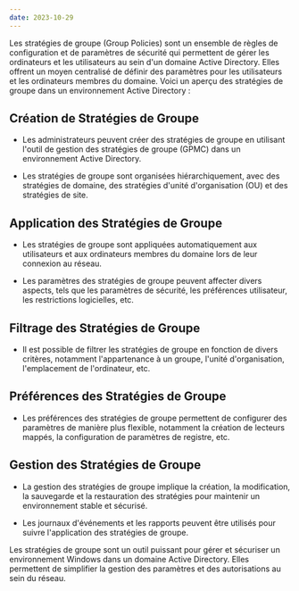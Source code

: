 ```yaml
---
date: 2023-10-29
---
```


Les stratégies de groupe (Group Policies) sont un ensemble de règles de configuration et de paramètres de sécurité qui permettent de gérer les ordinateurs et les utilisateurs au sein d'un domaine Active Directory. Elles offrent un moyen centralisé de définir des paramètres pour les utilisateurs et les ordinateurs membres du domaine. Voici un aperçu des stratégies de groupe dans un environnement Active Directory :

## Création de Stratégies de Groupe

- Les administrateurs peuvent créer des stratégies de groupe en utilisant l'outil de gestion des stratégies de groupe (GPMC) dans un environnement Active Directory.

- Les stratégies de groupe sont organisées hiérarchiquement, avec des stratégies de domaine, des stratégies d'unité d'organisation (OU) et des stratégies de site.

## Application des Stratégies de Groupe

- Les stratégies de groupe sont appliquées automatiquement aux utilisateurs et aux ordinateurs membres du domaine lors de leur connexion au réseau.

- Les paramètres des stratégies de groupe peuvent affecter divers aspects, tels que les paramètres de sécurité, les préférences utilisateur, les restrictions logicielles, etc.

## Filtrage des Stratégies de Groupe

- Il est possible de filtrer les stratégies de groupe en fonction de divers critères, notamment l'appartenance à un groupe, l'unité d'organisation, l'emplacement de l'ordinateur, etc.

## Préférences des Stratégies de Groupe

- Les préférences des stratégies de groupe permettent de configurer des paramètres de manière plus flexible, notamment la création de lecteurs mappés, la configuration de paramètres de registre, etc.

## Gestion des Stratégies de Groupe

- La gestion des stratégies de groupe implique la création, la modification, la sauvegarde et la restauration des stratégies pour maintenir un environnement stable et sécurisé.

- Les journaux d'événements et les rapports peuvent être utilisés pour suivre l'application des stratégies de groupe.

Les stratégies de groupe sont un outil puissant pour gérer et sécuriser un environnement Windows dans un domaine Active Directory. Elles permettent de simplifier la gestion des paramètres et des autorisations au sein du réseau.
